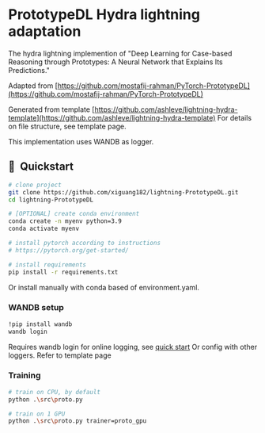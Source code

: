 # PrototypeDL Hydra lightning adaptation

The hydra lightning implemention of "Deep Learning for Case-based Reasoning through Prototypes: A Neural Network that Explains Its Predictions."

Adapted from [https://github.com/mostafij-rahman/PyTorch-PrototypeDL](https://github.com/mostafij-rahman/PyTorch-PrototypeDL)

Generated from template [https://github.com/ashleve/lightning-hydra-template](https://github.com/ashleve/lightning-hydra-template)
For details on file structure, see template page.

This implementation uses WANDB as logger.




## 🚀  Quickstart

```bash
# clone project
git clone https://github.com/xiguang182/lightning-PrototypeDL.git
cd lightning-PrototypeDL

# [OPTIONAL] create conda environment
conda create -n myenv python=3.9
conda activate myenv

# install pytorch according to instructions
# https://pytorch.org/get-started/

# install requirements
pip install -r requirements.txt
```
Or install manually with conda based of environment.yaml.

### WANDB setup

```bash
!pip install wandb
wandb login
```
Requires wandb login for online logging, see [quick start](https://docs.wandb.ai/quickstart)
Or config with other loggers. Refer to template page

### Training
```bash
# train on CPU, by default
python .\src\proto.py

# train on 1 GPU
python .\src\proto.py trainer=proto_gpu
```

